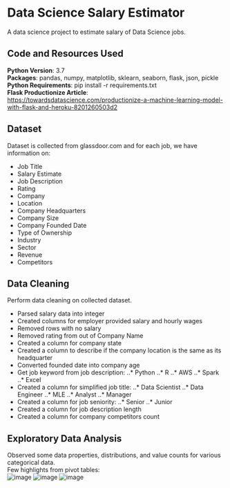 # Data Science Salary Estimator
A data science project to estimate salary of Data Science jobs.

## Code and Resources Used
**Python Version**: 3.7  
**Packages**: pandas, numpy, matplotlib, sklearn, seaborn, flask, json, pickle  
**Python Requirements**: pip install -r requirements.txt  
**Flask Productionize Article**: https://towardsdatascience.com/productionize-a-machine-learning-model-with-flask-and-heroku-8201260503d2  

## Dataset
Dataset is collected from glassdoor.com and for each job, we have information on:
* Job Title
* Salary Estimate
* Job Description
* Rating
* Company
* Location
* Company Headquarters
* Company Size
* Company Founded Date
* Type of Ownership
* Industry
* Sector
* Revenue
* Competitors

## Data Cleaning
Perform data cleaning on collected dataset.
* Parsed salary data into integer
* Created columns for employer provided salary and hourly wages
* Removed rows with no salary
* Removed rating from out of Company Name
* Created a column for company state
* Created a column to describe if the company location is the same as its headquarter
* Converted founded date into company age
* Get job keyword from job description:
..* Python
..* R
..* AWS
..* Spark
..* Excel
* Created a column for simplified job title:
..* Data Scientist
..* Data Engineer
..* MLE
..* Analyst
..* Manager
* Created a column for job seniority:
..* Senior
..* Junior
* Created a column for job description length
* Created a column for company competitors count

## Exploratory Data Analysis
Observed some data properties, distributions, and value counts for various categorical data.  
Few highlights from pivot tables:  
![image](https://user-images.githubusercontent.com/48116781/174987450-5ff35cac-f7e5-4f05-bae7-083dc471d0ff.png)
![image](https://user-images.githubusercontent.com/48116781/174987630-2a244070-65db-4186-bb6d-b92357ed67dd.png)
![image](https://user-images.githubusercontent.com/48116781/174987767-c3cd1e48-f861-470e-a53c-37bc9d92deb5.png)
